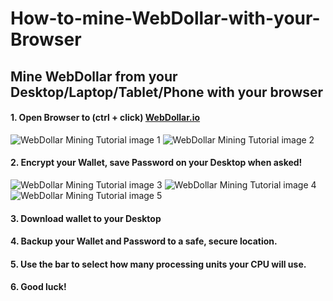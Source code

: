 # How-to-mine-WebDollar-with-your-Browser
Mine WebDollar from your Desktop/Laptop/Tablet/Phone with your browser
----
#### 1. Open Browser to (ctrl + click) <a href="https://webdollar.io">WebDollar.io</a>
<img src="https://webdollarvpn.io/img/webdollar-browser-mining-tutorial-img1.jpg" alt="WebDollar Mining Tutorial image 1"/></img>
<img src="https://webdollarvpn.io/img/webdollar-browser-mining-tutorial-img2.jpg" alt="WebDollar Mining Tutorial image 2"/></img>
#### 2. Encrypt your Wallet, save Password on your Desktop when asked!
<img src="https://webdollarvpn.io/img/webdollar-browser-mining-tutorial-img3.jpg" alt="WebDollar Mining Tutorial image 3"/></img>
<img src="https://webdollarvpn.io/img/webdollar-browser-mining-tutorial-img4.jpg" alt="WebDollar Mining Tutorial image 4"/></img>
<img src="https://webdollarvpn.io/img/webdollar-browser-mining-tutorial-img5.jpg" alt="WebDollar Mining Tutorial image 5"/></img>
#### 3. Download wallet to your Desktop
#### 4. Backup your Wallet and Password to a safe, secure location.
#### 5. Use the bar to select how many processing units your CPU will use. 
#### 6. Good luck!
